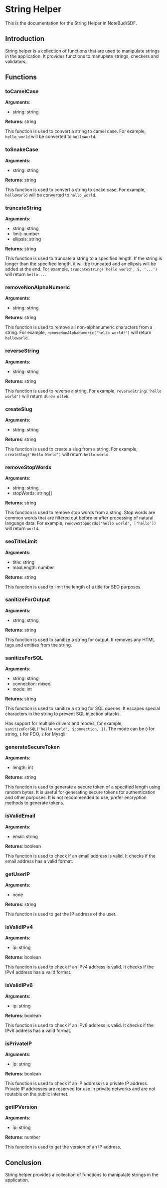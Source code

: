# String Helper

This is the documentation for the String Helper in NoteBud\SDF.

## Introduction

String helper is a collection of functions that are used to manipulate strings in the application.
It provides functions to manuplate strings, checkers and validators.

## Functions

### toCamelCase

**Arguments**:

- string: string

**Returns**: string

This function is used to convert a string to camel case.
For example, `hello_world` will be converted to `helloWorld`.

### toSnakeCase

**Arguments**:

- string: string

**Returns**: string

This function is used to convert a string to snake case.
For example, `helloWorld` will be converted to `hello_world`.

### truncateString

**Arguments**:

- string: string
- limit: number
- ellipsis: string

**Returns**: string

This function is used to truncate a string to a specified length.
If the string is longer than the specified length, it will be truncated and an ellipsis will be added at the end.
For example, `truncateString('hello world', 5, '...')` will return `hello...`.

### removeNonAlphaNumeric

**Arguments**:

- string: string

**Returns**: string

This function is used to remove all non-alphanumeric characters from a string.
For example, `removeNonAlphaNumeric('hello world!')` will return `helloworld`.

### reverseString

**Arguments**:

- string: string

**Returns**: string

This function is used to reverse a string.
For example, `reverseString('hello world')` will return `dlrow olleh`.

### createSlug

**Arguments**:

- string: string

**Returns**: string

This function is used to create a slug from a string.
For example, `createSlug('Hello World')` will return `hello-world`.

### removeStopWords

**Arguments**:

- string: string
- stopWords: string[]

**Returns**: string

This function is used to remove stop words from a string.
Stop words are common words that are filtered out before or after processing of natural language data.
For example, `removeStopWords('hello world', ['hello'])` will return `world`.

### seoTitleLimit

**Arguments**:

- title: string
- maxLength: number

**Returns**: string

This function is used to limit the length of a title for SEO purposes.

### sanitizeForOutput

**Arguments**:

- string: string

**Returns**: string

This function is used to sanitize a string for output.
It removes any HTML tags and entities from the string.

### sanitizeForSQL

**Arguments**:

- string: string
- connection: mixed
- mode: int

**Returns**: string

This function is used to sanitize a string for SQL queries.
It escapes special characters in the string to prevent SQL injection attacks.

Has support for multiple drivers and modes, for example, `sanitizeForSQL('hello world', $connection, 1)`.
The mode can be `0` for string, `1` for PDO, `2` for Mysqli.

### generateSecureToken

**Arguments**:

- length: int

**Returns**: string

This function is used to generate a secure token of a specified length using random bytes.
It is useful for generating secure tokens for authentication and other purposes.
It is not recommended to use, prefer encryption methods to generate tokens.

### isValidEmail

**Arguments**:

- email: string

**Returns**: boolean

This function is used to check if an email address is valid.
It checks if the email address has a valid format.

### getUserIP

**Arguments**:

- none

**Returns**: string

This function is used to get the IP address of the user.

### isValidIPv4

**Arguments**:

- ip: string

**Returns**: boolean

This function is used to check if an IPv4 address is valid.
It checks if the IPv4 address has a valid format.

### isValidIPv6

**Arguments**:

- ip: string

**Returns**: boolean

This function is used to check if an IPv6 address is valid.
It checks if the IPv6 address has a valid format.

### isPrivateIP

**Arguments**:

- ip: string

**Returns**: boolean

This function is used to check if an IP address is a private IP address.
Private IP addresses are reserved for use in private networks and are not routable on the public internet.

### getIPVersion

**Arguments**:

- ip: string

**Returns**: number

This function is used to get the version of an IP address.

## Conclusion

String helper provides a collection of functions to manipulate strings in the application.
